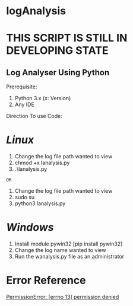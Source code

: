 # logAnalysis
# THIS SCRIPT IS STILL IN DEVELOPING STATE

## Log Analyser Using Python 

Prerequisite:
<ol>
<li>Python 3.x (x: Version)</li>
<li>Any IDE</li>
</ol>

 Direction To use Code: 
 <br>

 # ***Linux*** 
 <ol>
 <li>Change the log file path wanted to view</li>
 <li>chmod +x lanalysis.py</li>
 <li>.\lanalysis.py</li>
</ol> 

 `OR`
 
<ol>
 <li>Change the log file path wanted to view</li>
 <li>sudo su</li>
 <li>python3 lanalysis.py</li>
</ol> 

 # ***Windows***
  <ol>
 
 <li>Install module pywin32 [pip install pywin32]</li>
 <li>Change the log name wanted to view</li>
 <li>Run the wanalysis.py file as an administrator</li>
</ol> 


# Error Reference
 [PermissionError: [errno 13] permission denied](https://careerkarma.com/blog/python-permissionerror-errno-13-permission-denied/)
